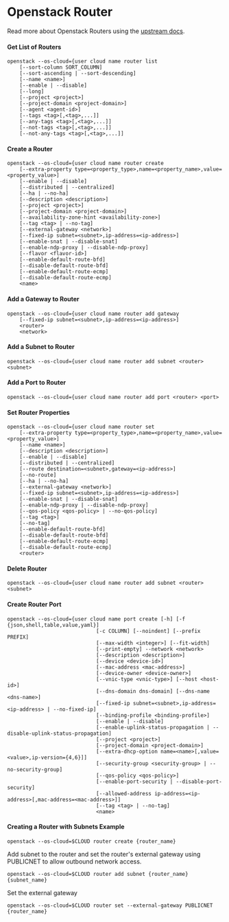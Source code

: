 # Openstack Router

Read more about Openstack Routers using the [upstream docs](https://docs.openstack.org/python-openstackclient/latest/cli/command-objects/router.html).

#### Get List of Routers

``` shell
openstack --os-cloud={user cloud name router list
    [--sort-column SORT_COLUMN]
    [--sort-ascending | --sort-descending]
    [--name <name>]
    [--enable | --disable]
    [--long]
    [--project <project>]
    [--project-domain <project-domain>]
    [--agent <agent-id>]
    [--tags <tag>[,<tag>,...]]
    [--any-tags <tag>[,<tag>,...]]
    [--not-tags <tag>[,<tag>,...]]
    [--not-any-tags <tag>[,<tag>,...]]
```

#### Create a Router

``` shell
openstack --os-cloud={user cloud name router create
    [--extra-property type=<property_type>,name=<property_name>,value=<property_value>]
    [--enable | --disable]
    [--distributed | --centralized]
    [--ha | --no-ha]
    [--description <description>]
    [--project <project>]
    [--project-domain <project-domain>]
    [--availability-zone-hint <availability-zone>]
    [--tag <tag> | --no-tag]
    [--external-gateway <network>]
    [--fixed-ip subnet=<subnet>,ip-address=<ip-address>]
    [--enable-snat | --disable-snat]
    [--enable-ndp-proxy | --disable-ndp-proxy]
    [--flavor <flavor-id>]
    [--enable-default-route-bfd]
    [--disable-default-route-bfd]
    [--enable-default-route-ecmp]
    [--disable-default-route-ecmp]
    <name>
```

#### Add a Gateway to Router

``` shell
openstack --os-cloud={user cloud name router add gateway
    [--fixed-ip subnet=<subnet>,ip-address=<ip-address>]
    <router>
    <network>
```

#### Add a Subnet to Router

``` shell
openstack --os-cloud={user cloud name router add subnet <router> <subnet>
```

#### Add a Port to Router

``` shell
openstack --os-cloud={user cloud name router add port <router> <port>
```

#### Set Router Properties

``` shell
openstack --os-cloud={user cloud name router set
    [--extra-property type=<property_type>,name=<property_name>,value=<property_value>]
    [--name <name>]
    [--description <description>]
    [--enable | --disable]
    [--distributed | --centralized]
    [--route destination=<subnet>,gateway=<ip-address>]
    [--no-route]
    [--ha | --no-ha]
    [--external-gateway <network>]
    [--fixed-ip subnet=<subnet>,ip-address=<ip-address>]
    [--enable-snat | --disable-snat]
    [--enable-ndp-proxy | --disable-ndp-proxy]
    [--qos-policy <qos-policy> | --no-qos-policy]
    [--tag <tag>]
    [--no-tag]
    [--enable-default-route-bfd]
    [--disable-default-route-bfd]
    [--enable-default-route-ecmp]
    [--disable-default-route-ecmp]
    <router>
```

#### Delete Router

``` shell
openstack --os-cloud={user cloud name router add subnet <router> <subnet>
```

#### Create Router Port


``` shell
openstack --os-cloud={user cloud name port create [-h] [-f {json,shell,table,value,yaml}]
                             [-c COLUMN] [--noindent] [--prefix PREFIX]
                             [--max-width <integer>] [--fit-width]
                             [--print-empty] --network <network>
                             [--description <description>]
                             [--device <device-id>]
                             [--mac-address <mac-address>]
                             [--device-owner <device-owner>]
                             [--vnic-type <vnic-type>] [--host <host-id>]
                             [--dns-domain dns-domain] [--dns-name <dns-name>]
                             [--fixed-ip subnet=<subnet>,ip-address=<ip-address> | --no-fixed-ip]
                             [--binding-profile <binding-profile>]
                             [--enable | --disable]
                             [--enable-uplink-status-propagation | --disable-uplink-status-propagation]
                             [--project <project>]
                             [--project-domain <project-domain>]
                             [--extra-dhcp-option name=<name>[,value=<value>,ip-version={4,6}]]
                             [--security-group <security-group> | --no-security-group]
                             [--qos-policy <qos-policy>]
                             [--enable-port-security | --disable-port-security]
                             [--allowed-address ip-address=<ip-address>[,mac-address=<mac-address>]]
                             [--tag <tag> | --no-tag]
                             <name>
```

#### Creating a Router with Subnets Example

``` shell
openstack --os-cloud=$CLOUD router create {router_name}
```

Add subnet to the router and set the router's external gateway using PUBLICNET to allow outbound network access.

``` shell
openstack --os-cloud=$CLOUD router add subnet {router_name} {subnet_name}
```

Set the external gateway

``` shell
openstack --os-cloud=$CLOUD router set --external-gateway PUBLICNET {router_name}
```